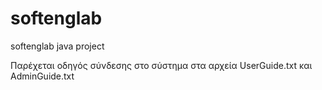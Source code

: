 # softenglab
softenglab java project

Παρέχεται οδηγός σύνδεσης στο σύστημα στα αρχεία UserGuide.txt και AdminGuide.txt
